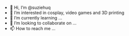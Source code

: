 - 👋 Hi, I’m @suziehuq
- 👀 I’m interested in cosplay, video games and 3D printing
- 🌱 I’m currently learning ...
- 💞️ I’m looking to collaborate on ...
- 📫 How to reach me ...

<!---
suziehuq/suziehuq is a ✨ special ✨ repository because its `README.md` (this file) appears on your GitHub profile.
You can click the Preview link to take a look at your changes.
--->
